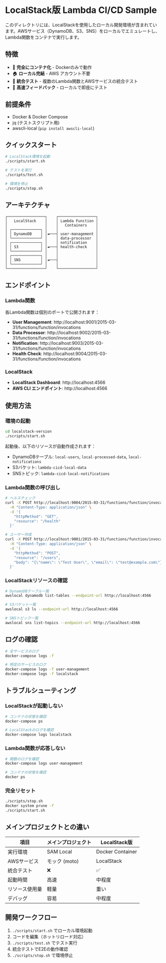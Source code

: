 # LocalStack版 Lambda CI/CD Sample

このディレクトリには、LocalStackを使用したローカル開発環境が含まれています。AWSサービス（DynamoDB、S3、SNS）をローカルでエミュレートし、Lambda関数をコンテナで実行します。

## 特徴

- 🐳 **完全にコンテナ化** - Dockerのみで動作
- 🏠 **ローカル完結** - AWS アカウント不要
- 🔄 **統合テスト** - 複数のLambda関数とAWSサービスの統合テスト
- 🚀 **高速フィードバック** - ローカルで即座にテスト

## 前提条件

- Docker & Docker Compose
- jq (テストスクリプト用)
- awscli-local (`pip install awscli-local`)

## クイックスタート

```bash
# LocalStack環境を起動
./scripts/start.sh

# テストを実行
./scripts/test.sh

# 環境を停止
./scripts/stop.sh
```

## アーキテクチャ

```
┌─────────────────┐    ┌─────────────────┐
│   LocalStack    │    │ Lambda Function │
│                 │    │   Containers    │
│ ┌─────────────┐ │    │                 │
│ │ DynamoDB    │ │◄───┤ user-management │
│ └─────────────┘ │    │ data-processor  │
│ ┌─────────────┐ │    │ notification    │
│ │ S3          │ │◄───┤ health-check    │
│ └─────────────┘ │    │                 │
│ ┌─────────────┐ │    │                 │
│ │ SNS         │ │◄───┤                 │
│ └─────────────┘ │    │                 │
└─────────────────┘    └─────────────────┘
```

## エンドポイント

### Lambda関数

各Lambda関数は個別のポートで公開されます：

- **User Management**: http://localhost:9001/2015-03-31/functions/function/invocations
- **Data Processor**: http://localhost:9002/2015-03-31/functions/function/invocations  
- **Notification**: http://localhost:9003/2015-03-31/functions/function/invocations
- **Health Check**: http://localhost:9004/2015-03-31/functions/function/invocations

### LocalStack

- **LocalStack Dashboard**: http://localhost:4566
- **AWS CLI エンドポイント**: http://localhost:4566

## 使用方法

### 環境の起動

```bash
cd localstack-version
./scripts/start.sh
```

起動後、以下のリソースが自動作成されます：
- DynamoDBテーブル: `local-users`, `local-processed-data`, `local-notifications`
- S3バケット: `lambda-cicd-local-data`
- SNSトピック: `lambda-cicd-local-notifications`

### Lambda関数の呼び出し

```bash
# ヘルスチェック
curl -X POST http://localhost:9004/2015-03-31/functions/function/invocations \
  -H "Content-Type: application/json" \
  -d '{
    "httpMethod": "GET",
    "resource": "/health"
  }'

# ユーザー作成
curl -X POST http://localhost:9001/2015-03-31/functions/function/invocations \
  -H "Content-Type: application/json" \
  -d '{
    "httpMethod": "POST",
    "resource": "/users",
    "body": "{\"name\": \"Test User\", \"email\": \"test@example.com\"}"
  }'
```

### LocalStackリソースの確認

```bash
# DynamoDBテーブル一覧
awslocal dynamodb list-tables --endpoint-url http://localhost:4566

# S3バケット一覧
awslocal s3 ls --endpoint-url http://localhost:4566

# SNSトピック一覧
awslocal sns list-topics --endpoint-url http://localhost:4566
```

## ログの確認

```bash
# 全サービスのログ
docker-compose logs -f

# 特定のサービスのログ
docker-compose logs -f user-management
docker-compose logs -f localstack
```

## トラブルシューティング

### LocalStackが起動しない

```bash
# コンテナの状態を確認
docker-compose ps

# LocalStackのログを確認
docker-compose logs localstack
```

### Lambda関数が応答しない

```bash
# 関数のログを確認
docker-compose logs user-management

# コンテナの状態を確認
docker ps
```

### 完全リセット

```bash
./scripts/stop.sh
docker system prune -f
./scripts/start.sh
```

## メインプロジェクトとの違い

| 項目 | メインプロジェクト | LocalStack版 |
|------|-------------------|--------------|
| 実行環境 | SAM Local | Docker Container |
| AWSサービス | モック (moto) | LocalStack |
| 統合テスト | ❌ | ✅ |
| 起動時間 | 高速 | 中程度 |
| リソース使用量 | 軽量 | 重い |
| デバッグ | 容易 | 中程度 |

## 開発ワークフロー

1. `./scripts/start.sh` でローカル環境起動
2. コードを編集（ホットリロード対応）
3. `./scripts/test.sh` でテスト実行
4. 統合テストでE2Eの動作確認
5. `./scripts/stop.sh` で環境停止